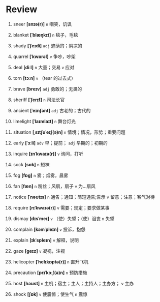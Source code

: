# Review
1. sneer **[snɪə(r)]** `n` 嘲笑，讥讽

2. blanket **[ˈblæŋkɪt]** `n` 毯子，毛毯

3. shady **[ˈʃeɪdi]** `adj` 遮荫的；阴凉的

4. quarrel **[ˈkwɒrəl]** `v` 争吵，吵架

5. deal **[diːl]** `n` 大量；交易 `v` 应对

6. torn **[tɔːn]** `v` （tear 的过去式）

7. brave **[breɪv]** `adj` 勇敢的；无畏的

8. sheriff **[ˈʃerɪf]** `n` 司法长官

9. ancient **[ˈeɪnʃənt]** `adj` 古老的；古代的

10. limelight **[ˈlaɪmlaɪt]** `n` 舞台灯光

11. situation **[ˌsɪtʃuˈeɪʃ(ə)n]** `n` 情境；情况，形势；重要问题

12. early **[ˈɜːli]** `adv` 早；提前； `adj` 早期的；初期的

13. inquire **[ɪnˈkwaɪə(r)]** `v` 询问，打听

14. sock **[sɒk]** `n` 短袜

15. fog **[fɒɡ]** `n` 雾；烟雾，晨雾

16. fan **[fæn]** `n` 粉丝；风扇，扇子 `v` 为...扇风

17. notice **[ˈnəʊtɪs]** `n` 通告；通知；简短通告;告示 `v` 留意；注意；客气对待

18. require **[rɪˈkwaɪə(r)]** `v` 需要；规定；要求做某事

19. dismay **[dɪsˈmeɪ]** `v` （使）失望；（使）沮丧 `n` 失望

20. complain **[kəmˈpleɪn]** `v` 投诉，抱怨

21. explain **[ɪkˈspleɪn]** `v` 解释，说明

22. gaze **[ɡeɪz]** `v` 凝视，注视

23. helicopter **[ˈhelɪkɒptə(r)]** `n` 直升飞机

24. precaution **[prɪˈkɔːʃ(ə)n]** `n` 预防措施

25. host **[həʊst]** `n` 主机；宿主；主人；主持人；主办方； `v` 主办

26. shock **[ʃɒk]** `v` 使震惊；使生气 `n` 震惊

